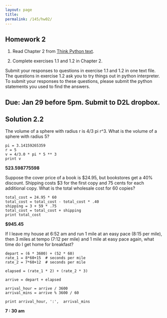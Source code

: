 ```yaml
---
layout: page
title: 
permalink: /145/hw02/
---
```


Homework 2
----

1. Read Chapter 2 from [Think Python text](http://greenteapress.com/thinkpython2/index.html). 

2. Complete exercises 1.1 and 1.2 in Chapter 2.

Submit your responses to questions in exercise 1.1 and 1.2 in one text file. The questions in exercise 1.2 ask you to try things out in python interpreter. To submit your responses to these questions, please submit the python statements you used to find the answers.


Due: Jan 29 before 5pm. Submit to D2L dropbox.
----

Solution 2.2
----

The volume of a sphere with radius r is 4/3 pi r^3. What is the volume of a sphere with radius 5?

	pi = 3.14159265359
	r = 5
	v = 4/3.0 * pi * 5 ** 3
	print v


**523.598775598**

Suppose the cover price of a book is $24.95, but bookstores get a 40% discount. Shipping costs $3 for the first copy and 75 cents for each additional copy. What is the total wholesale cost for 60 copies?

	total_cost = 24.95 * 60
	total_cost = total_cost - total_cost * .40
	shipping = 3 + 59 * .75
	total_cost = total_cost + shipping
	print total_cost


**$945.45**


If I leave my house at 6:52 am and run 1 mile at an easy pace (8:15 per mile), then 3 miles at tempo (7:12 per mile) and 1 mile at easy pace again, what time do I get home for breakfast?

	depart = (6 * 3600) + (52 * 60)
	rate_1 = 8*60+15  # seconds per mile
	rate_2 = 7*60+12  # seconds per mile

	elapsed = (rate_1 * 2) + (rate_2 * 3) 

	arrive = depart + elapsed

	arrival_hour = arrive / 3600
	arrival_mins = arrive % 3600 / 60

	print arrival_hour, ':',  arrival_mins 

**7 : 30 am**
